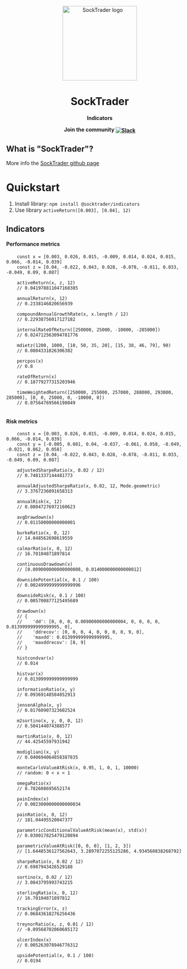 <p align="center"><img width="200" height="200" src="https://raw.githubusercontent.com/SockTrader/SockTrader/master/docs/assets/socktrader_logo.png" alt="SockTrader logo" /></p>

<h1 align="center">SockTrader</h1>
<p align="center"><b>Indicators</b></p>

<p align="center"><b>Join the community <a href="https://join.slack.com/t/socktrader/shared_invite/zt-12ncj65l3-T7cacrk7~cEacjZUyxnamA"><img valign="middle" src="https://img.shields.io/badge/Slack-4A154B?style=for-the-badge&logo=slack" alt="Slack"></a></b></p>

## What is "SockTrader"?

More info the [SockTrader github page](https://github.com/SockTrader/SockTrader)

# Quickstart

1. Install library: `npm install @socktrader/indicators`
2. Use library `activeReturn([0.003], [0.04], 12)`

## Indicators

#### Performance metrics

```
    const x = [0.003, 0.026, 0.015, -0.009, 0.014, 0.024, 0.015, 0.066, -0.014, 0.039]
    const z = [0.04, -0.022, 0.043, 0.028, -0.078, -0.011, 0.033, -0.049, 0.09, 0.087]
    
    activeReturn(x, z, 12)
    // 0.041978811047168385
    
    annualReturn(x, 12)
    // 0.2338146820656939
    
    compoundAnnualGrowthRate(x, x.length / 12)
    // 0.22938756017127182
    
    internalRateOfReturn([250000, 25000, -10000, -285000])
    // 0.024712563094781776
    
    mdietz(1200, 1000, [10, 50, 35, 20], [15, 38, 46, 79], 90)
    // 0.0804331826306382
    
    percpos(x)
    // 0.8
    
    rateOfReturn(x)
    // 0.18779277315203946
    
    timeWeightedReturn([250000, 255000, 257000, 288000, 293000, 285000], [0, 0, 25000, 0, -10000, 0])
    // 0.07564769566198049
    
```

#### Risk metrics

```
    const x = [0.003, 0.026, 0.015, -0.009, 0.014, 0.024, 0.015, 0.066, -0.014, 0.039]
    const y = [-0.005, 0.081, 0.04, -0.037, -0.061, 0.058, -0.049, -0.021, 0.062, 0.058]
    const z = [0.04, -0.022, 0.043, 0.028, -0.078, -0.011, 0.033, -0.049, 0.09, 0.087]
    
    adjustedSharpeRatio(x, 0.02 / 12)
    // 0.7481337144481773
    
    annualAdjustedSharpeRatio(x, 0.02, 12, Mode.geometric)
    // 3.3767236091658313
    
    annualRisk(x, 12)
    // 0.08047276972160623
    
    avgDrawdown(x)
    // 0.01150000000000001
    
    burkeRatio(x, 0, 12)
    // 14.048562698619559
    
    calmarRatio(x, 0, 12)
    // 16.70104871897814
    
    continuousDrawdown(x)
    // [0.009000000000000008, 0.014000000000000012]
    
    downsidePotential(x, 0.1 / 100)
    // 0.0024999999999999996
    
    downsideRisk(x, 0.1 / 100)
    // 0.005700877125495689
    
    drawdown(x) 
    // {
    //    'dd': [0, 0, 0, 0.00900000000000004, 0, 0, 0, 0, 0.013999999999999995, 0],
    //    'ddrecov': [0, 0, 0, 4, 0, 0, 0, 0, 9, 0],
    //    'maxdd': 0.013999999999999995,
    //    'maxddrecov': [8, 9]
    // }
    
    histcondvar(x)
    // 0.014
    
    histvar(x)
    // 0.013999999999999999
    
    informationRatio(x, y)
    // 0.09369148584852913
    
    jensenAlpha(x, y)
    // 0.01760907323602524
    
    m2sortino(x, y, 0, 0, 12)
    // 0.504144074388577
    
    martinRatio(x, 0, 12)
    // 44.42545597931942
    
    modigliani(x, y)
    // 0.040694064858387835
    
    monteCarloValueAtRisk(x, 0.95, 1, 0, 1, 10000)
    // random: 0 < x < 1
    
    omegaRatio(x)
    // 8.782608695652174
    
    painIndex(x)
    // 0.0023000000000000034
    
    painRatio(x, 0, 12)
    // 101.04495520047377
    
    parametricConditionalValueAtRisk(mean(x), std(x))
    // 0.030017825479120894
    
    parametricValueAtRisk([0, 0, 0], [1, 2, 3])
    // [1.6448536127562643, 3.2897072255125286, 4.934560838268792]
    
    sharpeRatio(x, 0.02 / 12)
    // 0.6987943426529188
    
    sortino(x, 0.02 / 12)
    // 3.0843795993743215
    
    sterlingRatio(x, 0, 12)
    // 16.70104871897812
    
    trackingError(x, z)
    // 0.06843618276256436
    
    treynorRatio(x, z, 0.01 / 12)
    // -0.09568702060685172
    
    ulcerIndex(x)
    // 0.005263078946776312
    
    upsidePotential(x, 0.1 / 100)
    // 0.0194
    
```
